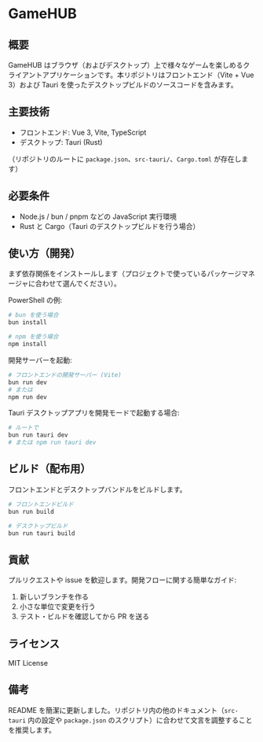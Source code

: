 # GameHUB

## 概要
GameHUB はブラウザ（およびデスクトップ）上で様々なゲームを楽しめるクライアントアプリケーションです。本リポジトリはフロントエンド（Vite + Vue 3）および Tauri を使ったデスクトップビルドのソースコードを含みます。

## 主要技術
- フロントエンド: Vue 3, Vite, TypeScript
- デスクトップ: Tauri (Rust)

（リポジトリのルートに `package.json`、`src-tauri/`、`Cargo.toml` が存在します）

## 必要条件
- Node.js / bun / pnpm などの JavaScript 実行環境
- Rust と Cargo（Tauri のデスクトップビルドを行う場合）

## 使い方（開発）
まず依存関係をインストールします（プロジェクトで使っているパッケージマネージャに合わせて選んでください）。

PowerShell の例:

```powershell
# bun を使う場合
bun install

# npm を使う場合
npm install
```

開発サーバーを起動:

```powershell
# フロントエンドの開発サーバー (Vite)
bun run dev
# または
npm run dev
```

Tauri デスクトップアプリを開発モードで起動する場合:

```powershell
# ルートで
bun run tauri dev
# または npm run tauri dev
```

## ビルド（配布用）
フロントエンドとデスクトップバンドルをビルドします。

```powershell
# フロントエンドビルド
bun run build

# デスクトップビルド
bun run tauri build
```

## 貢献
プルリクエストや issue を歓迎します。開発フローに関する簡単なガイド:

1. 新しいブランチを作る
2. 小さな単位で変更を行う
3. テスト・ビルドを確認してから PR を送る

## ライセンス

MIT License

## 備考
README を簡潔に更新しました。リポジトリ内の他のドキュメント（`src-tauri` 内の設定や `package.json` のスクリプト）に合わせて文言を調整することを推奨します。
